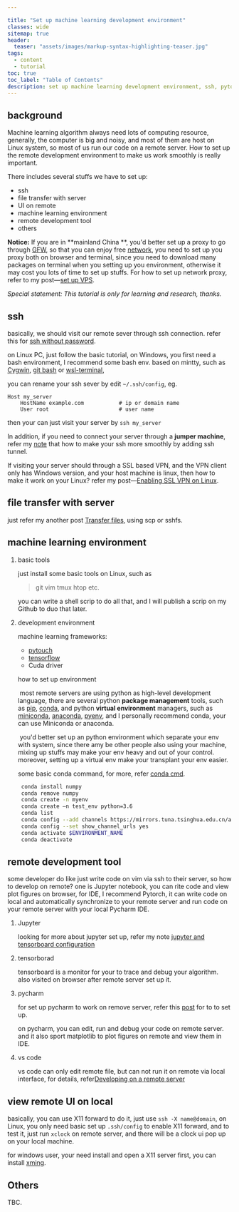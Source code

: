 ```yaml
---

title: "Set up machine learning development environment"
classes: wide
sitemap: true
header:
  teaser: "assets/images/markup-syntax-highlighting-teaser.jpg"
tags:
  - content
  - tutorial
toc: true
toc_label: "Table of Contents"
description: set up machine learning development environment, ssh, pytorch, conda
---
```

## background

Machine learning algorithm always need lots of computing resource, generally, the computer is big and noisy, and most of them are host on Linux system, so most of us run our code on a remote server. How to set up the remote development environment to make us work smoothly is really important.

There includes several stuffs we have to set up:

* ssh 
* file transfer with server
* UI on remote
* machine learning environment
* remote development tool
* others

**Notice:** If you are in **mainland China **, you'd better set up a proxy to go through [GFW](<https://en.wikipedia.org/wiki/Great_Firewall>), so that you can enjoy free <u>network</u>, you need to set up you proxy both on browser and terminal, since you need to download many packages on terminal when you setting up you environment, otherwise it may cost you lots of time to set up stuffs. For how to set up network proxy, refer to my post—[set up VPS](<https://dongdongbh.tech/blog/vps/>). 

*Special statement: This tutorial is only for learning and research, thanks.*

## ssh

basically, we should visit our remote sever through ssh connection. refer this for [ssh without password](<http://www.linuxproblem.org/art_9.html>). 

on Linux PC, just follow the basic tutorial, on Windows, you first need a bash environment, I recommend some bash env. based on mintty, such as [Cygwin](<http://cygwin.com/>), [git bash](<https://www.git-scm.com/downloads>) or [wsl-terminal](<https://github.com/goreliu/wsl-terminal>), 

you can rename your ssh sever by edit `~/.ssh/config`, eg.

```
Host my_server                       
    HostName example.com           # ip or domain name
    User root                      # user name
```

then your can just visit your server by `ssh my_server`

In addition, if you need to connect your server through a **jumper machine**, refer my [note](<https://dongdongbh.github.io/note/#/server>) that how to make your ssh more smoothly by adding ssh tunnel.

If visiting your server should through a SSL based VPN, and the VPN client only has Windows version, and your host machine is linux, then how to make it work on your Linux? refer my post—[Enabling SSL VPN on Linux](<https://dongdongbh.tech/enabling-ssl-VPN-on-linux/>).  

## file transfer with server

just refer my another post  [Transfer files](<https://dongdongbh.tech/markup/file-transport/>), using scp or sshfs.

## machine learning environment

1. basic tools

   just install some basic tools on Linux, such as 

   > git vim tmux htop etc.

   you can write a shell scrip to do all that, and I will publish a scrip on my Github to duo that later.

2. development environment

   machine learning frameworks:

   * [pytouch](<https://pytorch.org/get-started/locally/>)
   * [tensorflow](<https://www.tensorflow.org/install>)
   * Cuda driver

   how to set up environment

   ​	most remote servers are using python as high-level development language, there are several python **package management** tools, such as [pip](<https://pypi.org/project/pip/>), [conda](<https://docs.conda.io/en/latest/>), and python **virtual environment** managers, such as [miniconda](<https://docs.conda.io/en/latest/miniconda.html>), [anaconda](<https://docs.anaconda.com/>), [pyenv](<https://github.com/pyenv/pyenv>), and I personally recommend conda, your can use Miniconda or anaconda.

   ​	you'd better set up an python environment which separate  your env with system, since there amy be other people also using your machine, mixing up stuffs may make your env heavy and  out of your control. moreover, setting up a virtual env make your transplant your env easier.

   some basic conda command, for more, refer [conda cmd](<https://docs.conda.io/projects/conda/en/latest/commands.html>).

   ```bash
    conda install numpy
    conda remove numpy
    conda create -n myenv
    conda create –n test_env python=3.6
    conda list
    conda config --add channels https://mirrors.tuna.tsinghua.edu.cn/anaconda/pkgs/free/
    conda config --set show_channel_urls yes
    conda activate $ENVIRONMENT_NAME
    conda deactivate
   ```

## remote development tool

some developer do like just write code on vim via ssh to their server, so how to develop on remote? one is Jupyter notebook, you can rite code and view plot figures on browser, for IDE, I recommend Pytorch, it can write code on local and automatically synchronize to your remote server and run code on your remote server with your local Pycharm IDE.

1. Jupyter 

   looking for more about jupyter set up, refer my note [jupyter and tensorboard configuration](<https://dongdongbh.github.io/note/#/remote-visit-https>)

2. tensorborad 

   tensorboard is a monitor for your to trace and debug your algorithm. also visited on browser after remote server set up it.

3. pycharm

   for set up pycharm to work on remove server, refer this [post](<https://medium.com/@erikhallstrm/work-remotely-with-pycharm-tensorflow-and-ssh-c60564be862d>) for to to set up.

   on pycharm, you can edit, run and debug your code on remote server. and it also sport matplotlib to plot figures on remote and view them in IDE.

4. vs code

   vs code can only edit remote file, but can not run it on remote via local interface, for details, refer[Developing on a remote server](<https://matttrent.com/remote-development/>)

## view remote UI on local

basically, you can use X11 forward to do it, just use `ssh -X name@domain`, on Linux, you only need basic set up `.ssh/config` to enable X11 forward, and to test it, just run `xclock`   on remote server, and there will be a clock ui pop up on your local machine.

for windows user, your need install and open a X11 server first, you can install [xming](<http://www.straightrunning.com/XmingNotes/>).

## Others

TBC.





 